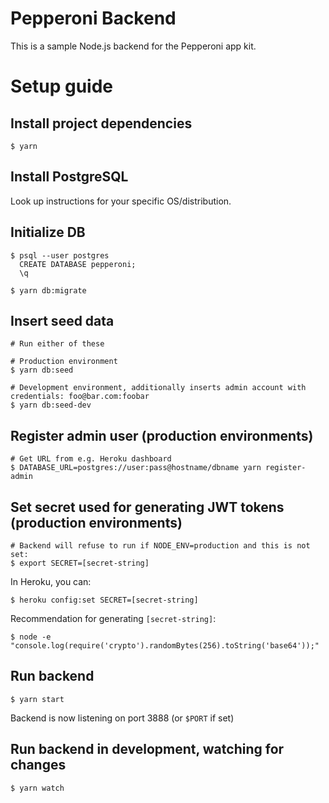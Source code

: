 # Pepperoni Backend

This is a sample Node.js backend for the Pepperoni app kit.

# Setup guide

## Install project dependencies
```
$ yarn
```

## Install PostgreSQL

Look up instructions for your specific OS/distribution.

## Initialize DB
```
$ psql --user postgres
  CREATE DATABASE pepperoni;
  \q

$ yarn db:migrate
```

## Insert seed data
```
# Run either of these

# Production environment
$ yarn db:seed

# Development environment, additionally inserts admin account with credentials: foo@bar.com:foobar
$ yarn db:seed-dev
```

## Register admin user (production environments)
```
# Get URL from e.g. Heroku dashboard
$ DATABASE_URL=postgres://user:pass@hostname/dbname yarn register-admin
```

## Set secret used for generating JWT tokens (production environments)
```
# Backend will refuse to run if NODE_ENV=production and this is not set:
$ export SECRET=[secret-string]
```

In Heroku, you can:
```
$ heroku config:set SECRET=[secret-string]
```

Recommendation for generating `[secret-string]`:
```
$ node -e "console.log(require('crypto').randomBytes(256).toString('base64'));"
```

## Run backend
```
$ yarn start
```

Backend is now listening on port 3888 (or `$PORT` if set)

## Run backend in development, watching for changes
```
$ yarn watch
```
